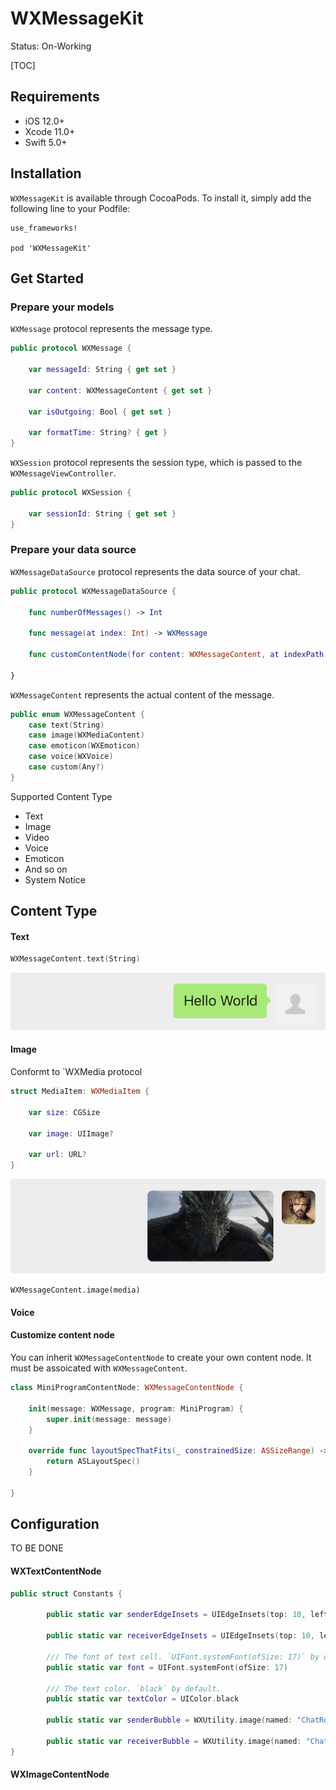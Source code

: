 # WXMessageKit

Status: On-Working



[TOC]

## Requirements

- iOS 12.0+
- Xcode 11.0+
- Swift 5.0+

## Installation

`WXMessageKit` is available through CocoaPods. To install it, simply add the following line to your Podfile:

```
use_frameworks!

pod 'WXMessageKit'
```



## Get Started

### Prepare your models

`WXMessage` protocol represents the message type.

```swift
public protocol WXMessage {
    
    var messageId: String { get set }
    
    var content: WXMessageContent { get set }
    
    var isOutgoing: Bool { get set }
    
    var formatTime: String? { get }
}
```



`WXSession` protocol represents the session type, which is passed to the `WXMessageViewController`.

```swift
public protocol WXSession {
 
    var sessionId: String { get set }
}
```



### Prepare your data source

`WXMessageDataSource` protocol represents the data source of your chat.

```swift
public protocol WXMessageDataSource {
    
    func numberOfMessages() -> Int
    
    func message(at index: Int) -> WXMessage
  
    func customContentNode(for content: WXMessageContent, at indexPath: IndexPath) -> WXMessageContentNode?
    
}
```



`WXMessageContent` represents the actual content of the message.

```swift
public enum WXMessageContent {
    case text(String)
    case image(WXMediaContent)
    case emoticon(WXEmoticon)
    case voice(WXVoice)
    case custom(Any?)
}
```





Supported Content Type

* Text
* Image
* Video
* Voice
* Emoticon
* And so on
* System Notice



## Content Type



#### Text

```swift
WXMessageContent.text(String)
```



![](Assets/Content_Text@2x.jpg)



#### Image



Conformt to `WXMedia protocol

```swift
struct MediaItem: WXMediaItem {
    
    var size: CGSize
    
    var image: UIImage?
    
    var url: URL?
}
```

![](Assets/Content_Image@2x.jpg)

`WXMessageContent.image(media)`



#### Voice



#### Customize content node

You can inherit `WXMessageContentNode` to create your own content node. It must be assoicated with `WXMessageContent`.



```swift
class MiniProgramContentNode: WXMessageContentNode {
    
    init(message: WXMessage, program: MiniProgram) {
        super.init(message: message)
    }
    
    override func layoutSpecThatFits(_ constrainedSize: ASSizeRange) -> ASLayoutSpec {
        return ASLayoutSpec()
    }
    
}
```





## Configuration

TO BE DONE



#### WXTextContentNode

```swift
public struct Constants {
        
        public static var senderEdgeInsets = UIEdgeInsets(top: 10, left: 12, bottom: 10, right: 15)
        
        public static var receiverEdgeInsets = UIEdgeInsets(top: 10, left: 17, bottom: 10, right: 12)
        
        /// The font of text cell. `UIFont.systemFont(ofSize: 17)` by default.
        public static var font = UIFont.systemFont(ofSize: 17)
        
        /// The text color. `black` by default.
        public static var textColor = UIColor.black
     
        public static var senderBubble = WXUtility.image(named: "ChatRoom_Bubble_Text_Sender_Green_57x40_")
        
        public static var receiverBubble = WXUtility.image(named: "ChatRoom_Bubble_Text_Receiver_White_57x40_")
}
```





#### 	WXImageContentNode
